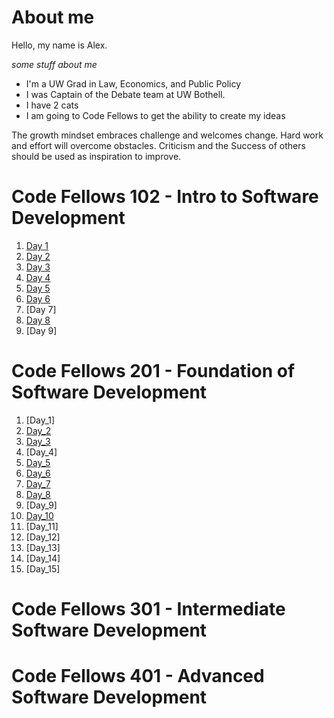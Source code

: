 # About me

Hello, my name is Alex.

*some stuff about me*

* I'm a UW Grad in Law, Economics, and Public Policy
* I was Captain of the Debate team at UW Bothell. 
* I have 2 cats
* I am going to Code Fellows to get the ability to create my ideas

The growth mindset embraces challenge and welcomes change.  Hard work and effort will overcome obstacles.  Criticism and the Success of others should be used as inspiration to improve. 

# Code Fellows 102 - Intro to Software Development

1. [Day 1](Day1.md)
2. [Day 2](CodersComputer.md)
3. [Day 3](GitStarted.md)
4. [Day 4](Day4htmlReadingnotes.md)
5. [Day 5](Day5css.md)
6. [Day 6](javascript.md)
7. [Day 7]
8. [Day 8](loops.md)
9. [Day 9]

# Code Fellows 201 - Foundation of Software Development

1. [Day_1]
2. [Day_2](class-02.md)
3. [Day_3](02-Day3.md)
4. [Day_4]
5. [Day_5](02-Day5.md)
6. [Day_6](02-Day6.md)
7. [Day_7](02-Day7.md)
8. [Day_8](02-Day8.md)
9. [Day_9]
10. [Day_10](02-Day10.md)
11. [Day_11]
12. [Day_12]
13. [Day_13]
14. [Day_14]
15. [Day_15]

# Code Fellows 301 - Intermediate Software Development

# Code Fellows 401 - Advanced Software Development
